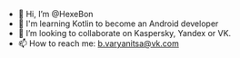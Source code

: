 - 👋 Hi, I’m @HexeBon
- 🌱 I'm learning Kotlin to become an Android developer
- 💞️ I’m looking to collaborate on Kaspersky, Yandex or VK.
- 📫 How to reach me: b.varyanitsa@vk.com

<!---
HexeBon/HexeBon is a ✨ special ✨ repository because its `README.md` (this file) appears on your GitHub profile.
You can click the Preview link to take a look at your changes.
--->
